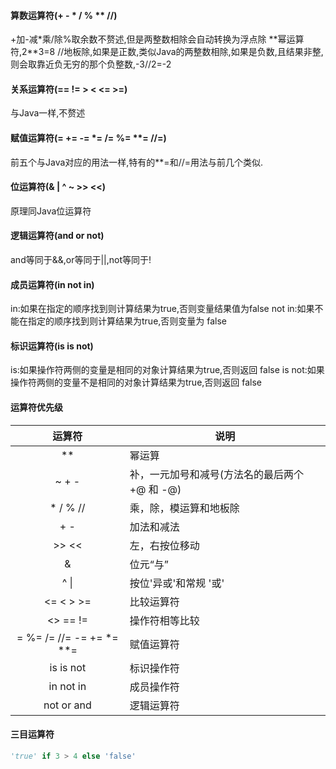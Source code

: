 #### 算数运算符(+ - * / % ** //)
+加-减*乘/除%取余数不赘述,但是两整数相除会自动转换为浮点除
\**幂运算符,2\**3=8
//地板除,如果是正数,类似Java的两整数相除,如果是负数,且结果非整,则会取靠近负无穷的那个负整数,-3//2=-2

#### 关系运算符(== != > < <= >=)
与Java一样,不赘述

#### 赋值运算符(= += -= *= /= %= **= //=)
前五个与Java对应的用法一样,特有的**=和//=用法与前几个类似.

#### 位运算符(& | ^ ~ >> <<)
原理同Java位运算符

#### 逻辑运算符(and or not)
and等同于&&,or等同于||,not等同于!

#### 成员运算符(in not in)
in:如果在指定的顺序找到则计算结果为true,否则变量结果值为false
not in:如果不能在指定的顺序找到则计算结果为true,否则变量为 false

#### 标识运算符(is is not)
is:如果操作符两侧的变量是相同的对象计算结果为true,否则返回 false
is not:如果操作符两侧的变量不是相同的对象计算结果为true,否则返回 false

#### 运算符优先级
运算符 | 说明
 :-: | -
** | 幂运算
~ + - | 补，一元加号和减号(方法名的最后两个 +@ 和 -@)
\* / % // | 乘，除，模运算和地板除
\+ - | 加法和减法
\>> << | 左，右按位移动
& | 位元“与”
^ \| | 按位'异或'和常规 '或'
<= < > >= | 比较运算符
<> == != | 操作符相等比较
= %= /= //= -= += *= **= | 赋值运算符
is is not | 标识操作符
in not in | 成员操作符
not or and | 逻辑运算符

#### 三目运算符
```python
'true' if 3 > 4 else 'false'
```
